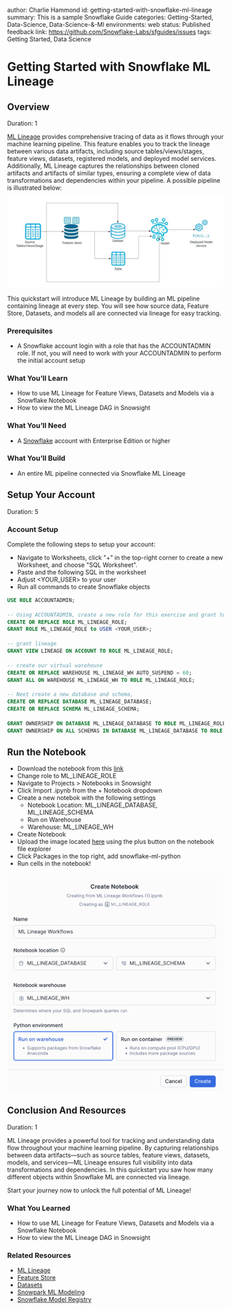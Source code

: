 author: Charlie Hammond
id: getting-started-with-snowflake-ml-lineage
summary: This is a sample Snowflake Guide
categories: Getting-Started, Data-Science, Data-Science-&-Ml
environments: web
status: Published 
feedback link: https://github.com/Snowflake-Labs/sfguides/issues
tags: Getting Started, Data Science

# Getting Started with Snowflake ML Lineage
<!-- ------------------------ -->
## Overview 
Duration: 1

[ML Lineage](https://docs.snowflake.com/en/developer-guide/snowflake-ml/ml-lineage) provides comprehensive tracing of data as it flows through your machine learning pipeline. This feature enables you to track the lineage between various data artifacts, including source tables/views/stages, feature views, datasets, registered models, and deployed model services. Additionally, ML Lineage captures the relationships between cloned artifacts and artifacts of similar types, ensuring a complete view of data transformations and dependencies within your pipeline. A possible pipeline is illustrated below:

![ml-lineage](assets/ml-lineage-pipeline.png)

This quickstart will introduce ML Lineage by building an ML pipeline containing lineage at every step. You will see how source data, Feature Store, Datasets, and models all are connected via lineage for easy tracking. 

### Prerequisites
- A Snowflake account login with a role that has the ACCOUNTADMIN role. If not, you will need to work with your ACCOUNTADMIN to perform the initial account setup 

### What You’ll Learn 
- How to use ML Lineage for Feature Views, Datasets and Models via a Snowflake Notebook 
- How to view the ML Lineage DAG in Snowsight

### What You’ll Need 
- A [Snowflake](https://app.snowflake.com/) account with Enterprise Edition or higher

### What You’ll Build 
- An entire ML pipeline connected via Snowflake ML Lineage

<!-- ------------------------ -->
## Setup Your Account
Duration: 5

### Account Setup

Complete the following steps to setup your account:
- Navigate to Worksheets, click "+" in the top-right corner to create a new Worksheet, and choose "SQL Worksheet".
- Paste and the following SQL in the worksheet 
- Adjust <YOUR_USER> to your user
- Run all commands to create Snowflake objects

```sql
USE ROLE ACCOUNTADMIN;

-- Using ACCOUNTADMIN, create a new role for this exercise and grant to applicable users
CREATE OR REPLACE ROLE ML_LINEAGE_ROLE;
GRANT ROLE ML_LINEAGE_ROLE to USER <YOUR_USER>;

-- grant lineage
GRANT VIEW LINEAGE ON ACCOUNT TO ROLE ML_LINEAGE_ROLE;

-- create our virtual warehouse
CREATE OR REPLACE WAREHOUSE ML_LINEAGE_WH AUTO_SUSPEND = 60;
GRANT ALL ON WAREHOUSE ML_LINEAGE_WH TO ROLE ML_LINEAGE_ROLE;

-- Next create a new database and schema,
CREATE OR REPLACE DATABASE ML_LINEAGE_DATABASE;
CREATE OR REPLACE SCHEMA ML_LINEAGE_SCHEMA;

GRANT OWNERSHIP ON DATABASE ML_LINEAGE_DATABASE TO ROLE ML_LINEAGE_ROLE COPY CURRENT GRANTS;
GRANT OWNERSHIP ON ALL SCHEMAS IN DATABASE ML_LINEAGE_DATABASE TO ROLE ML_LINEAGE_ROLE COPY CURRENT GRANTS;
```
<!-- ------------------------ -->
## Run the Notebook

- Download the notebook from this [link](https://github.com/Snowflake-Labs/getting-started-with-snowflake-ml-lineage/blob/main/notebooks/0_start_here.ipynb)
- Change role to ML_LINEAGE_ROLE
- Navigate to Projects > Notebooks in Snowsight
- Click Import .ipynb from the + Notebook dropdown
- Create a new notebok with the following settings
  - Notebook Location: ML_LINEAGE_DATABASE, ML_LINEAGE_SCHEMA
  - Run on Warehouse
  - Warehouse: ML_LINEAGE_WH
- Create Notebook
- Upload the image located [here](https://github.com/Snowflake-Labs/getting-started-with-snowflake-ml-lineage/blob/main/scripts/img) using the plus button on the notebook file explorer
- Click Packages in the top right, add snowflake-ml-python
- Run cells in the notebook!

![create-notebooks](assets/create-notebook.png)

<!-- ------------------------ -->
## Conclusion And Resources
Duration: 1

ML Lineage provides a powerful tool for tracking and understanding data flow throughout your machine learning pipeline. By capturing relationships between data artifacts—such as source tables, feature views, datasets, models, and services—ML Lineage ensures full visibility into data transformations and dependencies. In this quickstart you saw how many different objects within Snowflake ML are connected via lineage.

Start your journey now to unlock the full potential of ML Lineage!

### What You Learned
- How to use ML Lineage for Feature Views, Datasets and Models via a Snowflake Notebook 
- How to view the ML Lineage DAG in Snowsight

### Related Resources
- [ML Lineage](https://docs.snowflake.com/en/developer-guide/snowflake-ml/ml-lineage)
- [Feature Store](https://docs.snowflake.com/developer-guide/snowflake-ml/feature-store/overview)
- [Datasets](https://docs.snowflake.com/developer-guide/snowflake-ml/dataset)
- [Snowpark ML Modeling](https://docs.snowflake.com/developer-guide/snowflake-ml/modeling)
- [Snowflake Model Registry](https://docs.snowflake.com/developer-guide/snowflake-ml/model-registry/overview)
